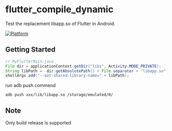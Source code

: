 # flutter_compile_dynamic

Test the replacement libapp.so of Flutter in Android.

[![Platform](https://img.shields.io/badge/Platform-android-blue.svg)]()

## Getting Started

```java
// MyFlutterMain.java
File dir = applicationContext.getDir("libs", Activity.MODE_PRIVATE);
String libPath =  dir.getAbsolutePath() + File.separator + "libapp.so";
shellArgs.add("--aot-shared-library-name=" + libPath);
```

run adb push commend

`adb push xxx/lib/libapp.so /storage/emulated/0/`

## Note

Only build release is supported
